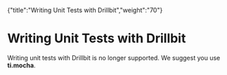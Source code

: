 {"title":"Writing Unit Tests with Drillbit","weight":"70"} 

# Writing Unit Tests with Drillbit

Writing unit tests with Drillbit is no longer supported. We suggest you use **ti.mocha**.